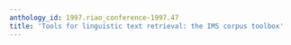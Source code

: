 ```yaml
---
anthology_id: 1997.riao_conference-1997.47
title: 'Tools for linguistic text retrieval: the IMS corpus toolbox'
---
```

